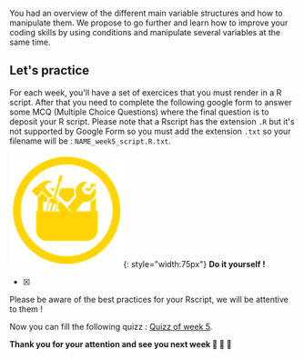 
You had an overview of the different main variable structures and how to manipulate them.
We propose to go further and learn how to improve your coding skills by using conditions
and manipulate several variables at the same time.

## Let's practice

For each week, you'll have a set of exercices that you must render in a R script. 
After that you need to complete the following google form to answer some MCQ (Multiple
Choice Questions) where the final question is to deposit your R script. Please note that
a Rscript has the extension `.R` but it's not supported by Google Form so you must add
the extension `.txt` so your filename will be : `NAME_week5_script.R.txt`. 

![](images/toolbox-do-it-yourself.png){: style="width:75px"} **Do it yourself !**

- [x] 

Please be aware of the best practices for your Rscript, we will be attentive to them !

Now you can fill the following quizz : [Quizz of week 5](https://forms.gle/FRomLC2PCjYyydbZA).


**Thank you for your attention and see you next week :clap: :clap: :clap:**